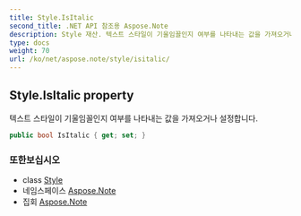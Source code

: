 ```yaml
---
title: Style.IsItalic
second_title: .NET API 참조용 Aspose.Note
description: Style 재산. 텍스트 스타일이 기울임꼴인지 여부를 나타내는 값을 가져오거나 설정합니다.
type: docs
weight: 70
url: /ko/net/aspose.note/style/isitalic/
---
```

## Style.IsItalic property

텍스트 스타일이 기울임꼴인지 여부를 나타내는 값을 가져오거나 설정합니다.

```csharp
public bool IsItalic { get; set; }
```

### 또한보십시오

* class [Style](../)
* 네임스페이스 [Aspose.Note](../../style/)
* 집회 [Aspose.Note](../../../)


